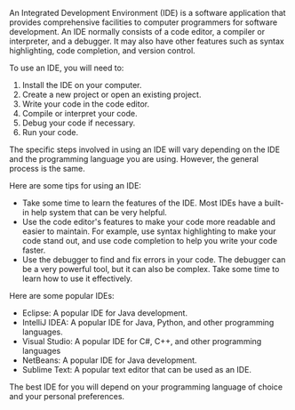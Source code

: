 An Integrated Development Environment (IDE) is a software application that provides comprehensive facilities to computer programmers for software development. An IDE normally consists of a code editor, a compiler or interpreter, and a debugger. It may also have other features such as syntax highlighting, code completion, and version control.

To use an IDE, you will need to:

1. Install the IDE on your computer.
2. Create a new project or open an existing project.
3. Write your code in the code editor.
4. Compile or interpret your code.
5. Debug your code if necessary.
6. Run your code.

The specific steps involved in using an IDE will vary depending on the IDE and the programming language you are using. However, the general process is the same.

Here are some tips for using an IDE:

- Take some time to learn the features of the IDE. Most IDEs have a built-in help system that can be very helpful.
- Use the code editor's features to make your code more readable and easier to maintain. For example, use syntax highlighting to make your code stand out, and use code completion to help you write your code faster.
- Use the debugger to find and fix errors in your code. The debugger can be a very powerful tool, but it can also be complex. Take some time to learn how to use it effectively.

Here are some popular IDEs:

- Eclipse: A popular IDE for Java development.
- IntelliJ IDEA: A popular IDE for Java, Python, and other programming languages.
- Visual Studio: A popular IDE for C#, C++, and other programming languages
- NetBeans: A popular IDE for Java development.
- Sublime Text: A popular text editor that can be used as an IDE.

The best IDE for you will depend on your programming language of choice and your personal preferences.